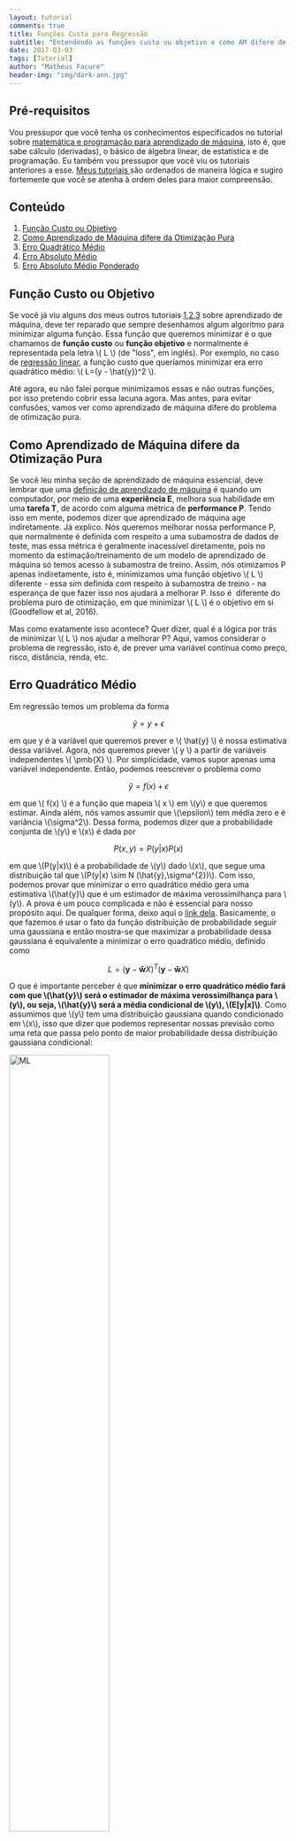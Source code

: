 ```yaml
---
layout: tutorial
comments: true
title: Funções Custo para Regressão
subtitle: "Entendendo as funções custo ou objetivo e como AM difere de otimização pura"
date: 2017-03-03
tags: [Tutorial]
author: "Matheus Facure"
header-img: "img/dark-ann.jpg"
---
```


## Pré-requisitos

<p>Vou pressupor que você tenha os conhecimentos especificados no tutorial sobre <a href="https://matheusfacure.github.io/2017/01/15/pre-req-ml/">matemática e programação para aprendizado de máquina</a>, isto é, que sabe cálculo (derivadas), o básico de álgebra linear, de estatística e de programação. Eu também vou pressupor que você viu os tutoriais anteriores a esse. <a href="https://matheusfacure.github.io/tutorials/">Meus tutoriais </a> são ordenados de maneira lógica e sugiro fortemente que você se atenha à ordem deles para maior compreensão.</p>

## Conteúdo
1. [Função Custo ou Objetivo](#func-obj)
2. [Como Aprendizado de Máquina difere da Otimização Pura](#am-opt) 
3. [Erro Quadrático Médio](#EQM)
4. [Erro Absoluto Médio](#EAM)
5. [Erro Absoluto Médio Ponderado](#EAMP)

## Função Custo ou Objetivo <a name="func-obj"></a>

Se você já viu alguns dos meus outros tutoriais [1](https://matheusfacure.github.io/2017/02/15/MQO-formula-analitica/),[2](https://matheusfacure.github.io/2017/02/20/MQO-Gradiente-Descendente/),[3](https://matheusfacure.github.io/2017/02/25/regr-log/) sobre aprendizado de máquina, deve ter reparado que sempre desenhamos algum algoritmo para minimizar alguma função. Essa função que queremos minimizar é o que chamamos de **função custo** ou **função objetivo** e normalmente é representada pela letra \\( L \\) (de "loss", em inglês). Por exemplo, no caso de [regressão linear](https://matheusfacure.github.io/2017/02/15/MQO-formula-analitica/), a função custo que queríamos minimizar era erro quadrático médio: \\( L=(y - \hat{y})^2 \\).

Até agora, eu não falei porque minimizamos essas e não outras funções, por isso pretendo cobrir essa lacuna agora. Mas antes, para evitar confusões, vamos ver como aprendizado de máquina difere do problema de otimização pura.

## Como Aprendizado de Máquina difere da Otimização Pura <a name="am-opt"></a>

Se você leu minha seção de aprendizado de máquina essencial, deve lembrar que uma [definição de aprendizado de máquina](https://matheusfacure.github.io/AM-Essencial/#O-que-é-aprendizado-de-máquina) é quando um computador, por meio de uma **experiência E**, melhora sua habilidade em uma **tarefa T**, de acordo com alguma métrica de **performance P**. Tendo isso em mente, podemos dizer que aprendizado de máquina age indiretamente. Já explico. Nós queremos melhorar nossa performance P, que normalmente é definida com respeito a uma subamostra de dados de teste, mas essa métrica é geralmente inacessível diretamente, pois no momento da estimação/treinamento de um modelo de aprendizado de máquina só temos acesso à subamostra de treino. Assim, nós otimizamos P apenas indiretamente, isto é, minimizamos uma função objetivo \\( L \\) diferente - essa sim definida com respeito à subamostra de treino - na esperança de que fazer isso nos ajudará a melhorar P. Isso é  diferente do problema puro de otimização, em que minimizar \\( L \\) é o objetivo em si (Goodfellow et al, 2016).

Mas como exatamente isso acontece? Quer dizer, qual é a lógica por trás de minimizar \\( L \\) nos ajudar a melhorar P? Aqui,  vamos considerar o problema de regressão, isto é, de prever uma variável contínua como preço, risco, distância, renda, etc. 

## Erro Quadrático Médio <a name="EQM"></a>

Em regressão temos um problema da forma

$$\hat{y} = y + \epsilon$$

em que y é a variável que queremos prever e \\( \hat{y} \\) é nossa estimativa dessa variável. Agora, nós queremos prever \\( y \\) a partir de variáveis independentes \\( \pmb{X} \\). Por simplicidade, vamos supor apenas uma variável independente. Então, podemos reescrever o problema como 

$$\hat{y} = f(x) + \epsilon$$

em que \\( f(x) \\) é a função que mapeia \\( x \\) em \\(y\\) e que queremos estimar. Ainda além, nós vamos assumir que \\(\epsilon\\) tem média zero e é variância \\(\sigma^2\\). Dessa forma, podemos dizer que a probabilidade conjunta de \\(y\\) e \\(x\\) é dada por

$$P(x,y)=P(y|x)P(x) $$

em que \\(P(y\|x)\\) é a probabilidade de \\(y\\) dado \\(x\\), que segue uma distribuição tal que \\(P(y\|x) \sim N (\hat{y},\sigma^{2})\\). Com isso, podemos provar que minimizar o erro quadrático médio gera uma estimativa \\(\hat{y}\\) que é um estimador de máxima verossimilhança para \\(y\\). A prova é um pouco complicada e não é essencial para nosso propósito aqui. De qualquer forma, deixo aqui o [link dela](https://www.cs.cmu.edu/~epxing/Class/10701-08s/recitation/gaussian.pdf). Basicamente, o que fazemos é usar o fato da função distribuição de probabilidade seguir uma gaussiana e então mostra-se que maximizar a probabilidade dessa gaussiana é equivalente a minimizar o erro quadrático médio, definido como
 
$$L=(\pmb{y} - \pmb{\hat{w}}X)^T(\pmb{y} - \pmb{\hat{w}} X)$$

O que é importante perceber é que **minimizar o erro quadrático médio fará com que \\(\hat{y}\\) será o estimador de máxima verossimilhança para \\(y\\), ou seja, \\(\hat{y}\\) será a média condicional de \\(y\\), \\(E[y\|x]\\)**. Como assumimos  que \\(y\\) tem uma distribuição gaussiana quando condicionado em \\(x\\), isso que dizer que podemos representar nossas previsão como uma reta que passa pelo ponto de maior probabilidade dessa distribuição gaussiana condicional:

<img class="img-responsive center-block thumbnail" src="/img/tutorial/ml-regression.png" alt="ML" style="width:60%" >

Em termos práticos, vale apena destacar alguns problemas dessa objetivo. Se por um lado ele dá a estimativa de maior probabilidade, por outro ele é extremamente sensível a *outliers*. Por exemplo, considere o gráfico inferior esquerdo do quarteto de Anscombe (abaixo).

<img class="img-responsive center-block thumbnail" src="/img/tutorial/ascombe.png" alt="ascombe" style="width:60%" >

Podemos ver como a presença de um único *outlier* já desvia a inclinação da nossa reta estimada a ponto dela não representar bem os dados. Isso acontece pois com essa função objetivo nós estamos minimizando o **quadrado** dos erros, de forma que pontos muito longe da reta tem uma grande força de atração. Isso é uma propriedade da média em geral, e lembre-se de que nesse caso nossa estimativa está mirando a média condicional. Para evitar esse tipo de comportamento, podemos fazer com que nossa estimativa mire a mediana condicional, que é uma estatística robusta a presença de *outliers*.

Para mais detalhes sobre o principio de máxima verossimilhança e minimização do erro quadrático médio eu sugiro [esta postagem](http://suriyadeepan.github.io/2017-01-22-mle-linear-regression/).

## Erro Absoluto Médio <a name="EAM"></a>

Em vez de mirar nossa estimativa na média condicional, podemos mirá-la na mediana condicional. Para tanto, basta trocar a função objetivo de \\( \frac{1}{m} \sum \epsilon^2 \\) para  

$$L=\frac{1}{m}  \sum \|\epsilon\|$$

Isto é, trocamos a minimização do erro quadrático médio para a minimização do **erro absoluto médio**. Podemos colocar essas duas funções custo em um gráfico para entender melhor o comportamento delas

<img class="img-responsive center-block thumbnail" src="/img/tutorial/cost-median-mean.png" alt="EQM-EAM" style="width:70%">

No primeiro caso, podemos ver como o custo aumenta rapidamente quando nos distanciamos do zero. Por conta disso, o objetivo de minimizar o erro quadrático médio põe muito peso em pontos distantes da previsão, sendo assim sensível aos *outliers*. No caso de minimizar erro absoluto médio, podemos ver como o custo cresce bem mais lentamente conforme nos distanciamos do zero. Por conta disso, utilizar o erro absoluto médio gera uma estimação robusta aos *outliers*. Esse tipo de estimação leva o nome de **regressão quantílica**, em que, particularmente, miramos na mediana, ou seja, no segundo quartil. Mas nós não precisamos nos restringir à mediana e podemos mirar em qualquer quantil.

## Erro Absoluto Médio Ponderado  <a name="EAMP"></a>

Em primeiro lugar, eu gostaria de deixar claro que inventei esse nome de função custo pois não achei o oficial. Isso esclarecido, nós podemos alterar a função custo de erro absoluto médio para ponderar erros positivos e negativos de forma diferente. Seja \\( \tau \\) um número entre 0 e 1, temos então

$$
L=\begin{cases}
(1-\tau) |\epsilon| & se \quad \epsilon \leq 0\\
\tau |\epsilon| & se \quad \epsilon > 0\\
\end{cases}
$$

Graficamente, podemos representar essa função custo da seguinte forma:

<img class="img-responsive center-block thumbnail" src="/img/tutorial/quantile-cost.png" alt="quantile-objective" style="width:60%">

Dessa vez, o custo aumenta de forma diferente conforme nos distanciamos do zero. Por exemplo, se \\(\tau\\) for 0.95, erros maiores do que zero teriam um peso muito maior na otimização do custo, a inclinação da reta à direita de zero seria maior e o custo aumentaria rapidamente conforme nos distanciamos do zero para o lado positivo. Por outro lado, a inclinação da reta à esquerda seria pequena e erros menores do que zero teriam pouco impacto na otimização. Assim, minimizar essa função custo seria equivalente a mirar nossa estimativa na cauda superior da distribuição condicional de \\(y\\), mais precisamente, no 95º percentil. De maneira intuitiva, podemos dizer que o ponderar o erro positivo com um peso maior faz com que nossa estimativa seja empurrada para o lado positivo da distribuição, fazendo com que a maioria dos erros sejam negativos.

Por fim, podemos ver as diferentes estimativas obtidas tanto com a minimização do erro quadrático médio (em verde claro) quanto com regressão quantílica para diversos quantis. 

<img class="img-responsive center-block thumbnail" src="/img/tutorial/quantile-regression.png" alt="quantile-regr" style="width:80%">

Para mais detalhes sobre regressão quantílica, sugiro [esta postagem](https://mathematicaforprediction.wordpress.com/2013/12/23/quantile-regression-robustness/).


***

<ul class="pager">
  <li class="previous"><a href="https://matheusfacure.github.io/2017/03/01/regr-poli/">Anterior</a></li>
  <li class="next"><a href="https://matheusfacure.github.io/2017/03/05/ann-intro/">Próximo</a></li>
</ul>
